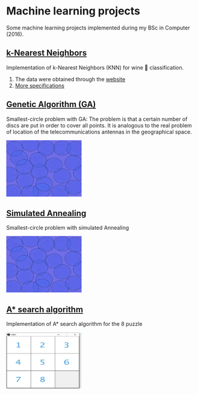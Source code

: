 # Machine learning projects 
Some machine learning projects implemented during my BSc in Computer (2016).


## [k-Nearest Neighbors](https://github.com/roscibely/machine-learning-projects/tree/master/k-nearest-neighbors)

Implementation of k-Nearest Neighbors (KNN) for wine 🍷 classification.

   1. The data were obtained through the [website](https://archive.ics.uci.edu/ml/machine-learning-databases/wine/wine.data)
   2. [More specifications](https://archive.ics.uci.edu/ml/datasets/wine)

## [Genetic Algorithm (GA)](https://github.com/roscibely/machine-learning-projects/tree/master/genetic-algorithm)

Smallest-circle problem with GA: The problem is that a certain number of discs are put in order to cover all points. It is analogous to the real problem of location of the telecommunications antennas in the geographical space.

<img src="images/sc.png" width="200" height="150">


## [Simulated Annealing](https://github.com/roscibely/machine-learning-projects/tree/master/simulated-annealing)

Smallest-circle problem with simulated Annealing

<img src="images/sc.png" width="200" height="150">


## [A* search algorithm](https://github.com/roscibely/machine-learning-projects/tree/master/A-star-search-algorithm/main)

Implementation of A* search algorithm for the 8 puzzle

<img src="A-star-search-algorithm/ide.jpeg" width="200" height="150">
